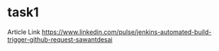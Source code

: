 # task1
Article Link
https://www.linkedin.com/pulse/jenkins-automated-build-trigger-github-request-sawantdesai
